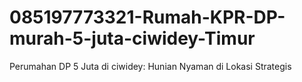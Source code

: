 # 085197773321-Rumah-KPR-DP-murah-5-juta-ciwidey-Timur
Perumahan DP 5 Juta di ciwidey: Hunian Nyaman di Lokasi Strategis
